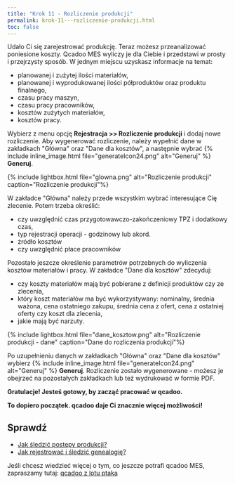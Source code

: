 ```yaml
---
title: "Krok 11 - Rozliczenie produkcji"
permalink: krok-11---rozliczenie-produkcji.html
toc: false
---
```

Udało Ci się zarejestrować produkcję. Teraz możesz przeanalizować poniesione koszty. Qcadoo MES wyliczy je dla Ciebie i przedstawi w prosty i przejrzysty sposób. W jednym miejscu uzyskasz informacje na temat:

- planowanej i zużytej ilości materiałów,
- planowanej i wyprodukowanej ilości półproduktów oraz produktu finalnego,
- czasu pracy maszyn,
- czasu pracy pracowników,
- kosztów zużytych materiałów,
- kosztów pracy.

Wybierz z menu opcję **Rejestracja >> Rozliczenie produkcji** i dodaj nowe rozliczenie. Aby wygenerować rozliczenie, należy wypełnić dane w zakładkach "Główna" oraz "Dane dla kosztów", a następnie wybrać  {% include inline_image.html file="generateIcon24.png" alt="Generuj" %} **Generuj**.

{% include lightbox.html file="glowna.png" alt="Rozliczenie produkcji" caption="Rozliczenie produkcji"%}

W zakładce "Główna" należy przede wszystkim wybrać interesujące Cię zlecenie. Potem trzeba określić:  

- czy uwzględnić czas przygotowawczo-zakończeniowy TPZ i dodatkowy czas,
- typ rejestracji operacji - godzinowy lub akord.
- żródło kosztów
- czy uwzględnić płace pracowników
  
Pozostało jeszcze określenie parametrów potrzebnych do wyliczenia kosztów materiałów i pracy. W zakładce "Dane dla kosztów" zdecyduj:  

- czy koszty materiałów mają być pobierane z definicji produktów czy ze zlecenia,
- który koszt materiałów ma być wykorzystywany: nominalny, średnia ważona, cena ostatniego zakupu, średnia cena z ofert, cena z ostatniej oferty czy koszt dla zlecenia,
- jakie mają być narzuty.  

{% include lightbox.html file="dane_kosztow.png" alt="Rozliczenie produkcji - dane" caption="Dane do rozliczenia produkcji"%}

Po uzupełnieniu danych w zakładkach "Główna" oraz "Dane dla kosztów" wybierz {% include inline_image.html file="generateIcon24.png" alt="Generuj" %} **Generuj**. Rozliczenie zostało wygenerowane - możesz je obejrzeć na pozostałych zakładkach lub też wydrukować w formie PDF.

**Gratulacje! Jesteś gotowy, by zacząć pracować w qcadoo.**

**To dopiero początek. qcadoo daje Ci znacznie więcej możliwości!**

## Sprawdź

- [Jak śledzić postępy produkcji?](/rejestracja)
- [Jak rejestrować i śledzić genealogię?](/genealogia)

Jeśli chcesz wiedzieć więcej o tym, co jeszcze potrafi qcadoo MES, zapraszamy tutaj: [qcadoo z lotu ptaka](http://qcadoo.com/pl/cechy/qcadoo-z-lotu-ptaka.html)
